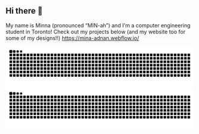 ## Hi there 👋

My name is Minna (pronounced “MIN-ah”) and I'm a computer engineering student in Toronto!
Check out my projects below (and my website too for some of my designs!!)
https://mina-adnan.webflow.io/


![github contribution grid snake animation](https://raw.githubusercontent.com/miflowe/miflowe/output/github-contribution-grid-snake-dark.svg#gh-dark-mode-only)
![github contribution grid snake animation](https://raw.githubusercontent.com/miflowe/miflowe/output/github-contribution-grid-snake.svg#gh-light-mode-only)

<!--
**miflowe/miflowe** is a ✨ _special_ ✨ repository because its `README.md` (this file) appears on your GitHub profile.

Here are some ideas to get you started:

- 🔭 I’m currently working on ...
- 🌱 I’m currently learning ...
- 👯 I’m looking to collaborate on ...
- 🤔 I’m looking for help with ...
- 💬 Ask me about ...
- 📫 How to reach me: ...
- 😄 Pronouns: ...
- ⚡ Fun fact: ...
-->
